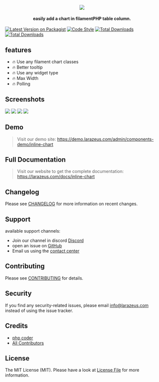<p align="center">
<a href="https://larazeus.com"><img src="https://larazeus.com/images/inline-chart-banner.png" /></a>
</p>

<h4 align="center">easily add a chart in filamentPHP table column.</h4>

<p align="center">

[![Latest Version on Packagist](https://img.shields.io/packagist/v/lara-zeus/inline-chart.svg?style=flat-square)](https://packagist.org/packages/lara-zeus/inline-chart)
[![Code Style](https://img.shields.io/github/actions/workflow/status/lara-zeus/inline-chart/fix-php-code-style-issues.yml?label=code-style&flat-square)](https://github.com/lara-zeus/inline-chart/actions?query=workflow%3Afix-php-code-style-issues+branch%3Amain)
[![Total Downloads](https://img.shields.io/packagist/dt/lara-zeus/inline-chart.svg?style=flat-square)](https://packagist.org/packages/lara-zeus/inline-chart)
[![Total Downloads](https://img.shields.io/github/stars/lara-zeus/inline-chart?style=flat-square)](https://github.com/lara-zeus/inline-chart)

</p>

## features
- 🔥 Use any filament chart classes
- 🔥 Better tooltip
- 🔥 Use any widget type
- 🔥 Max Width
- 🔥 Polling

## Screenshots

![](https://larazeus.com/images/screenshots/inline-chart/inline-chart-1.png)
![](https://larazeus.com/images/screenshots/inline-chart/inline-chart-2.png)
![](https://larazeus.com/images/screenshots/inline-chart/inline-chart-3.png)
![](https://larazeus.com/images/screenshots/inline-chart/inline-chart-4.png)

## Demo

> Visit our demo site: https://demo.larazeus.com/admin/components-demo/inline-chart

## Full Documentation

> Visit our website to get the complete documentation: https://larazeus.com/docs/inline-chart

## Changelog

Please see [CHANGELOG](CHANGELOG.md) for more information on recent changes.

## Support
available support channels:

* Join our channel in discord [Discord](https://discord.com/channels/883083792112300104/1197986417855430820)
* open an issue on [GitHub](https://github.com/lara-zeus/inline-chart/issues)
* Email us using the [contact center](https://larazeus.com/contact-us)

## Contributing

Please see [CONTRIBUTING](CONTRIBUTING.md) for details.

## Security

If you find any security-related issues, please email info@larazeus.com instead of using the issue tracker.

## Credits

-   [php coder](https://github.com/atmonshi)
-   [All Contributors](../../contributors)

## License

The MIT License (MIT). Please have a look at [License File](LICENSE.md) for more information.

